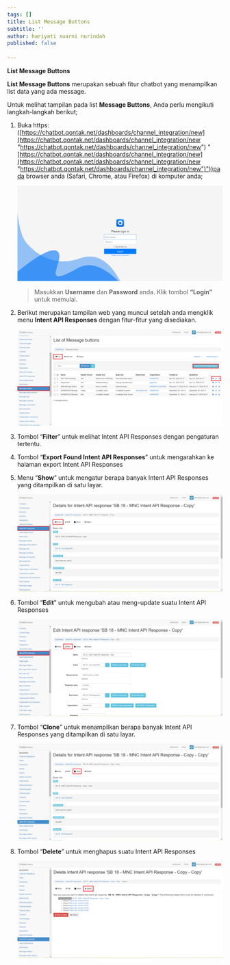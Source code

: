 ```yaml
---
tags: []
title: List Message Buttons
subtitle: ''
author: hariyati suarni nurindah
published: false

---
```

**List Message Buttons**

**List Message Buttons** merupakan sebuah fitur chatbot yang menampilkan list data yang ada message.

Untuk melihat tampilan pada list **Message Buttons**, Anda perlu mengikuti langkah-langkah berikut;

1. Buka https: ([https://chatbot.qontak.net/dashboards/channel_integration/new](https://chatbot.qontak.net/dashboards/channel_integration/new "https://chatbot.qontak.net/dashboards/channel_integration/new") "[https://chatbot.qontak.net/dashboards/channel_integration/new](https://chatbot.qontak.net/dashboards/channel_integration/new "https://chatbot.qontak.net/dashboards/channel_integration/new")"))pada browser anda (Safari, Chrome, atau Firefox) di komputer anda;

   ![](/uploads/channell.PNG)

   > Masukkan **Username** dan **Password** anda. Klik tombol **“Login”** untuk memulai.
2. Berikut merupakan tampilan web yang muncul setelah anda mengklik menu **Intent API Responses** dengan fitur-fitur yang disediakan.

   ![](/uploads/message-buttons1.PNG)
3. Tombol “**Filter**” untuk melihat Intent API Responses dengan pengaturan tertentu.
4. Tombol “**Export Found Intent API Responses**” untuk mengarahkan ke halaman export Intent API Responses
5. Menu “**Show**” untuk mengatur berapa banyak Intent API Responses yang ditampilkan di satu layar.

   ![](/uploads/intent-api-response2.PNG)
6. Tombol “**Edit**” untuk mengubah atau meng-update suatu Intent API Responses

   ![](/uploads/intent-api-response3.PNG)
7. Tombol “**Clone**” untuk menampilkan berapa banyak Intent API Responses yang ditampilkan di satu layar.

   ![](/uploads/intent-api-response4.PNG)
8. Tombol “**Delete**” untuk menghapus suatu Intent API Responses

   ![](/uploads/intent-api-response5.PNG)